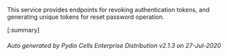 






This service provides endpoints for revoking authentication tokens, and generating unique tokens for reset password operation.

[:summary]

###### Auto generated by Pydio Cells Enterprise Distribution v2.1.3 on 27-Jul-2020
